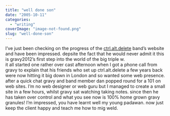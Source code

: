 ```yaml
---
title: "well done son"
date: "2005-10-11"
categories: 
  - "writing"
coverImage: "image-not-found.png"
slug: "well-done-son"
---
```


I’ve just been checking on the progress of the [ctrl.alt.delete](http://www.ctrl-alt-delete-music.co.uk/) band’s website and have been impressed. depsite the fact that he would never admit it this is gravy2012’s first step into the world of the big triple w.  
it all started one rather over cast afternoon when I got a phone call from gravy to explain that his friends who set up ctrl.alt.delete a few years back were now hitting it big down in London and so wanted some web presence. after a quick chat gravy and band member dan popped round for a 101 on web sites. I’m no web designer or web guru but I managed to create a small site in a few hours, whilst gravy sat watching taking notes. since then he has taken over control and what you see now is 100% home grown gravy granules! I’m impressed, you have learnt well my young padawan. now just keep the client happy and teach me how to mig weld.
